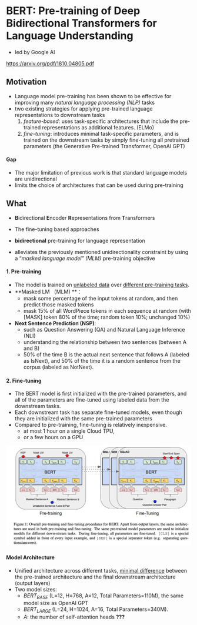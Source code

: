 # BERT: Pre-training of Deep Bidirectional Transformers for Language Understanding

* led by Google AI

https://arxiv.org/pdf/1810.04805.pdf

## Motivation

* Language model pre-training has been shown to be effective for improving many *natural language processing (NLP)* tasks
* two existing strategies for applying pre-trained language representations to downstream tasks
  1. *feature-based*: uses task-specific architectures that include the pre-trained representations as additional features. (ELMo)
  2. *fine-tuning*: introduces minimal task-specific parameters, and is trained on the downstream tasks by simply fine-tuning all pretrained parameters (the Generative Pre-trained Transformer, OpenAI
     GPT)

#### Gap

* The major limitation of previous work is that standard language models are unidirectional
* limits the choice of architectures that can be used during pre-training



## What 

* **B**idirectional **E**ncoder **R**epresentations from **T**ransformers

* The fine-tuning based approaches

* **bidirectional** pre-training for language representation

* alleviates the previously mentioned unidirectionality constraint by using a “*masked language model” (MLM)* pre-training objective



#### 1. Pre-training

* The model is trained on <u>unlabeled data</u> over <u>different pre-training tasks</u>.
* **Masked LM （MLM) **：
  * mask some percentage of the input tokens at random, and then predict those masked tokens
  * mask 15% of all WordPiece tokens in each sequence at random (with [MASK] token 80% of the time; random token 10%; unchanged 10%)
* **Next Sentence Prediction (NSP)**:
  * such as Question Answering (QA) and Natural Language Inference (NLI)
  * understanding the relationship between two sentences (between A and B)
  * 50% of the time B is the actual next sentence that follows A (labeled as IsNext), and 50% of the time it is a random sentence from the corpus (labeled as NotNext).

#### 2. Fine-tuning

* The BERT model is first initialized with the pre-trained parameters, and all of the parameters are fine-tuned using labeled data from the downstream tasks. 
* Each downstream task has separate fine-tuned models, even though they are initialized with the same pre-trained parameters
* Compared to pre-training, fine-tuning is relatively inexpensive. 
  * at most 1 hour on a single Cloud TPU, 
  * or a few hours on a GPU

![image-20190718123005559](assets/image-20190718123005559.png)

#### Model Architecture

* Unified architecture across different tasks, <u>minimal difference</u> between the pre-trained architecture and the final downstream architecture (output layers)
* Two model sizes: 
  * $BERT_{BASE}$ (L=12, H=768, A=12, Total Parameters=110M), the same model size as OpenAI GPT
  * $BERT_{LARGE}$ (L=24, H=1024, A=16, Total Parameters=340M).
  * $A$: the number of self-attention heads  **???**